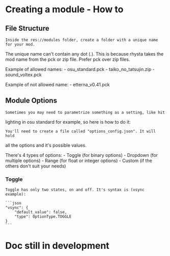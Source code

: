 # Creating a module - How to


## File Structure

	Inside the res://modules folder, create a folder with a unique name for your mod.
The unique name can't contain any dot (.). This is because rhysta takes the mod name from
the pck or zip file. Prefer pck over zip files.

Example of allowed names:
	- osu_standard.pck
	- taiko_no_tatsujin.zip
	- sound_voltex.pck

Example of not allowed name:
	- etterna_v0.41.pck


## Module Options

	Sometimes you may need to parametrize something as a setting, like hit
lighting in osu standard for example, so here is how to do it:

	You'll need to create a file called "options_config.json". It will hold
all the options and it's possible values.

There's 4 types of options:
	- Toggle (for binary options)
	- Dropdown (for multiple options)
	- Range (for float or integer options)
	- Custom (if the others don't suit your needs)

### Toggle

	Toggle has only two states, on and off. It's syntax is (vsync example):
	
	```json
	"vsync": {
		"default_value": false,
		"type": OptionType.TOGGLE
	}
	```

# Doc still in development
